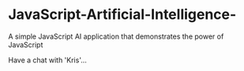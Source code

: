 # JavaScript-Artificial-Intelligence-
A simple JavaScript AI application that demonstrates the power of JavaScript

Have a chat with 'Kris'...
